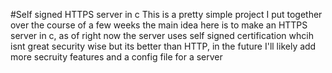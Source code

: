 #Self signed HTTPS server in c 
This is a pretty simple project I put together over the course of a few weeks
the main idea here is to make an HTTPS server in c, as of right now the server uses
self signed certification whcih isnt great security wise but its better than HTTP, 
in the future I'll likely add more secruity features and a config file for a server
